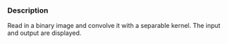 ### Description
Read in a binary image and convolve it with a separable kernel. The input and output are displayed.
